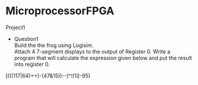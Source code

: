 # MicroprocessorFPGA
Project1
- Question1  
Build the the frog using Logisim.  
Attach 4 7-segment displays to the output of Register 0. 
Write a program that will calculate the expression given below and put the result into register 0.

[(((117|64)++)-(47&15))--]^!(12-95)